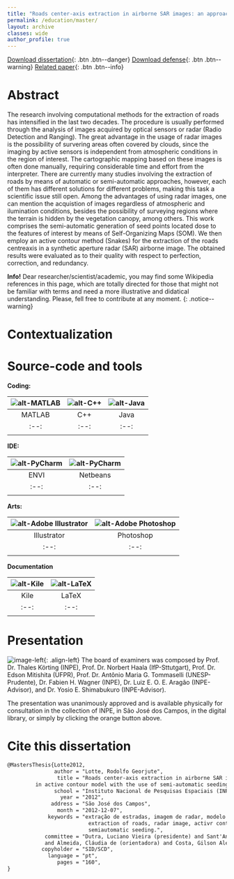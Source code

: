 ```yaml
---
title: "Roads center-axis extraction in airborne SAR images: an approach based in active contour model with the use of semi-automatic seeding"
permalink: /education/master/
layout: archive
classes: wide
author_profile: true
---
```


[<i class='fas fa-file-download'></i> Download dissertation](http://mtc-m16d.sid.inpe.br/col/sid.inpe.br/mtc-m19/2012/11.23.12.22/doc/publicacao.pdf){: .btn .btn--danger}
[<i class='fas fa-file-download'></i> Download defense](https://www.dropbox.com/s/t64tx0qsqzoq9hn/defense.pdf){: .btn .btn--warning}
[<i class='fas fa-file-download'></i> Related paper]({{site.baseurl}}/assets/files/publications/isprs-2013/isprs-2013.pdf){: .btn .btn--info}

<!-- Resumo
======
A pesquisa envolvendo métodos computacionais para a extração de estradas se intensificou nas últimas duas décadas. O processo geralmente é realizado sobre a análise de imagens adquiridas por sensores ópticos ou de radar (Radio Detection and Ranging). Muitas vezes, o mapeamento cartográfico a partir dessas imagens é realizado manualmente, exigindo tempo e esforço consideráveis por parte do intérprete. Existem  atualmente muitos trabalhos envolvendo a extração de estradas de forma automática ou semiautomática deste  mapeamento, porém, cada um deles apresenta soluções diferenciadas para problemas igualmente diferenciados, tornando essa tarefa uma questão científica ainda em aberto. Dentre as vantagens na utilização de imagens de radar, há a  possibilidade de levantamento em áreas frequentemente recobertas por nuvens, ou regiões cujas topografias são ocultadas por copas de árvores, na aquisição de imagens independente do horário, entre outras. Este trabalho compreende a geração de pontos pré-estipulados   próximos à feição de interesse, denominados pontos-sementes. A marcação desses pontos (seeding) é realizada de maneira  semiautomática por meio do conceito de Mapas  Auto-Organizáveis (Self-Organizing Maps - SOM). Na  sequência, é utilizado um Modelo de Contorno Ativo (Snakes) para a extração do eixo de simetria  de estradas em uma imagem de radar de abertura sintética (Synthetic Aperture Radar - SAR) aerotransportada. Os resultados obtidos foram avaliados quanto a sua qualidade em termos de perfeição, correção e redundância.  -->

Abstract
======
<h-abstract>The research involving computational methods for the extraction of roads has intensified in the last  two decades. The procedure is usually performed through the analysis of images acquired by optical sensors or radar (Radio Detection and Ranging). The great advantage in the usage of radar images is the possibility of survering areas often covered by  clouds, since the imaging by active sensors is independent from atmospheric conditions in the region of interest. The cartographic mapping based on these images is often done manually, requiring  considerable time and effort from the interpreter. There are  currently many studies involving the extraction of roads by means  of automatic or semi-automatic approaches, however, each of them has different solutions for different problems, making this task a scientific issue still open. Among the advantages of using radar images, one can mention the acquistion of images regardless of atmospheric and ilumination conditions, besides the possibility of surveying regions where the terrain is hidden by the vegetation canopy, among others. This work comprises the semi-automatic generation of seed points located dose to the features of interest by means of Self-Organizing Maps (SOM). We then employ an active contour method (Snakes) for the extraction of the roads centreaxis in a synthetic aperture radar (SAR) airborne image. The obtained  results were evaluated as to their quality with respect to  perfection, correction, and redundancy.</h-abstract>

**Info!** Dear researcher/scientist/academic, you may find some Wikipedia references in this page, which are totally directed for those that might not be familiar with terms and need a more illustrative and didatical understanding. Please, fell free to contribute at any moment. 
{: .notice--warning}

Contextualization
======

Source-code and tools
======
**Coding:**

| ![alt-MATLAB]({{site.baseurl}}/assets/images/logo/same-dim/matlab.png?style=centerme) | ![alt-C++]({{site.baseurl}}/assets/images/logo/same-dim/cpp.png?style=centerme) | ![alt-Java]({{site.baseurl}}/assets/images/logo/same-dim/java.png?style=centerme) |
|:--:|:--:|:--:|
| MATLAB | C++ | Java |
|:--:|:--:|:--:|
|<i class="fa fa-ellipsis-h" style="color:#00bfff"></i><i class="fa fa-ellipsis-h" style="color:#00bfff"></i><i class="fa fa-ellipsis-h" style="color:#00bfff"></i><i class="fa fa-ellipsis-h" style="color:#00bfff"></i><i class="fa fa-ellipsis-h" style="color:#00bfff"></i>|<i class="fa fa-ellipsis-h" style="color:red"></i><i class="fa fa-ellipsis-h" style="color:#454D5B"></i><i class="fa fa-ellipsis-h" style="color:#454D5B"></i><i class="fa fa-ellipsis-h" style="color:#454D5B"></i><i class="fa fa-ellipsis-h" style="color:#454D5B"></i>|<i class="fa fa-ellipsis-h" style="color:red"></i><i class="fa fa-ellipsis-h" style="color:#454D5B"></i><i class="fa fa-ellipsis-h" style="color:#454D5B"></i><i class="fa fa-ellipsis-h" style="color:#454D5B"></i><i class="fa fa-ellipsis-h" style="color:#454D5B"></i>|

**IDE:**

| ![alt-PyCharm]({{site.baseurl}}/assets/images/logo/same-dim/envi.png?style=centerme) | ![alt-PyCharm]({{site.baseurl}}/assets/images/logo/same-dim/netbeans.png?style=centerme) | 
|:--:|:--:|
| ENVI | Netbeans |
|:--:|:--:|
|<i class="fa fa-ellipsis-h" style="color:#50ff00"></i><i class="fa fa-ellipsis-h" style="color:#50ff00"></i><i class="fa fa-ellipsis-h" style="color:#50ff00"></i><i class="fa fa-ellipsis-h" style="color:#50ff00"></i><i class="fa fa-ellipsis-h" style="color:#454D5B"></i>|<i class="fa fa-ellipsis-h" style="color:red"></i><i class="fa fa-ellipsis-h" style="color:#454D5B"></i><i class="fa fa-ellipsis-h" style="color:#454D5B"></i><i class="fa fa-ellipsis-h" style="color:#454D5B"></i><i class="fa fa-ellipsis-h" style="color:#454D5B"></i>|

**Arts:**

| ![alt-Adobe Illustrator]({{site.baseurl}}/assets/images/logo/same-dim/illustrator.png?style=centerme) | ![alt-Adobe Photoshop]({{site.baseurl}}/assets/images/logo/same-dim/photoshop.png?style=centerme) |
|:--:|:--:|
| Illustrator | Photoshop |
|:--:|:--:|
|<i class="fa fa-ellipsis-h" style="color:orange"></i><i class="fa fa-ellipsis-h" style="color:orange"></i><i class="fa fa-ellipsis-h" style="color:#454D5B"></i><i class="fa fa-ellipsis-h" style="color:#454D5B"></i><i class="fa fa-ellipsis-h" style="color:#454D5B"></i>|<i class="fa fa-ellipsis-h" style="color:#50ff00"></i><i class="fa fa-ellipsis-h" style="color:#50ff00"></i><i class="fa fa-ellipsis-h" style="color:#50ff00"></i><i class="fa fa-ellipsis-h" style="color:#50ff00"></i><i class="fa fa-ellipsis-h" style="color:#454D5B"></i>|

**Documentation**

| ![alt-Kile]({{site.baseurl}}/assets/images/logo/same-dim/kile.png?style=centerme) | ![alt-LaTeX]({{site.baseurl}}/assets/images/logo/same-dim/tex.png?style=centerme) |
|:--:|:--:|
| Kile | LaTeX |
|:--:|:--:|
|<i class="fa fa-ellipsis-h" style="color:#00bfff"></i><i class="fa fa-ellipsis-h" style="color:#00bfff"></i><i class="fa fa-ellipsis-h" style="color:#00bfff"></i><i class="fa fa-ellipsis-h" style="color:#00bfff"></i><i class="fa fa-ellipsis-h" style="color:#00bfff"></i>|<i class="fa fa-ellipsis-h" style="color:#00bfff"></i><i class="fa fa-ellipsis-h" style="color:#00bfff"></i><i class="fa fa-ellipsis-h" style="color:#00bfff"></i><i class="fa fa-ellipsis-h" style="color:#00bfff"></i><i class="fa fa-ellipsis-h" style="color:#00bfff"></i>|

Presentation
======
![image-left]({{site.baseurl}}/assets/images/master/defense.png){: .align-left} The board of examiners was composed by Prof. Dr. Thales Körting (INPE), Prof. Dr. Norbert Haala (IfP-Sttutgart), Prof. Dr. Edson Mitishita (UFPR), Prof. Dr. Antônio Maria G. Tommaselli (UNESP-Prudente), Dr. Fabien H. Wagner (INPE), Dr. Luiz E. O. E. Aragão (INPE-Advisor), and Dr. Yosio E. Shimabukuro (INPE-Advisor).

The presentation was unanimously approved and is available physically for consultation in the collection of INPE, in São José dos Campos, in the digital library, or simply by clicking the orange button above. 

Cite this dissertation
======

```latex
@MastersThesis{Lotte2012,
               author = "Lotte, Rodolfo Georjute",
                title = "Roads center-axis extraction in airborne SAR images: an approach based 
         in active contour model with the use of semi-automatic seeding",
               school = "Instituto Nacional de Pesquisas Espaciais (INPE)",
                 year = "2012",
              address = "São José dos Campos",
                month = "2012-12-07",
             keywords = "extração de estradas, imagem de radar, modelo de contorno ativo, semeação semiautomática,
                          extraction of roads, radar image, activr contour method,
                          semiautomatic seeding.",
            committee = "Dutra, Luciano Vieira (presidente) and Sant'Anna, Sidnei João Siqueira (orientador) 
            and Almeida, Cláudia de (orientadora) and Costa, Gilson Alexandre Ostwald Pedro",
           copyholder = "SID/SCD",         
             language = "pt",
                pages = "160",
}
```
